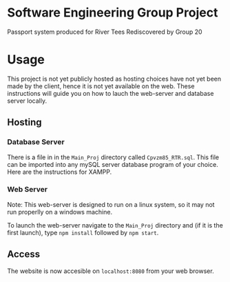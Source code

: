 # Software Engineering Group Project
Passport system produced for River Tees Rediscovered by Group 20

# Usage
This project is not yet publicly hosted as hosting choices have not yet been made by the client, hence it is not yet available on the web. These instructions will guide you on how to lauch the web-server and database server locally.

## Hosting

### Database Server
There is a file in in the `Main_Proj` directory called `Cpvzm85_RTR.sql`. This file can be imported into any mySQL server database program of your choice. Here are the instructions for XAMPP.

### Web Server
Note: This web-server is designed to run on a linux system, so it may not run properlly on a windows machine.

To launch the web-server navigate to the `Main_Proj` directory and (if it is the first launch), type `npm install` followed by `npm start`.

## Access
The website is now accesible on `localhost:8080` from your web browser.
